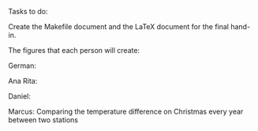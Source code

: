 Tasks to do:

Create the Makefile document and the LaTeX document for the final hand-in.

The figures that each person will create:

German:

Ana Rita:

Daniel:

Marcus: Comparing the temperature difference on Christmas every year between two stations
